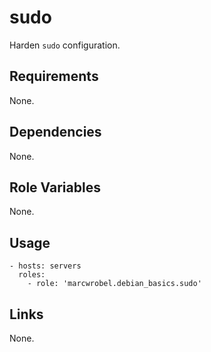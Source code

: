 # sudo

Harden `sudo` configuration.

## Requirements

None.

## Dependencies

None.

## Role Variables

None.

## Usage

    - hosts: servers
      roles:
        - role: 'marcwrobel.debian_basics.sudo'

## Links

None.

